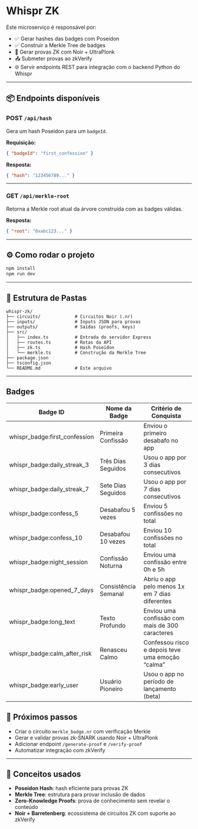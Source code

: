# Whispr ZK

Este microserviço é responsável por:

- ✅ Gerar hashes das badges com Poseidon
- ✅ Construir a Merkle Tree de badges
- 🔐 Gerar provas ZK com Noir + UltraPlonk
- 📤 Submeter provas ao zkVerify
- 🌐 Servir endpoints REST para integração com o backend Python do Whispr

---

## 📦 Endpoints disponíveis

### POST `/api/hash`
Gera um hash Poseidon para um `badgeId`.

**Requisição:**
```json
{ "badgeId": "first_confession" }
```

**Resposta:**
```json
{ "hash": "123456789..." }
```

---

### GET `/api/merkle-root`
Retorna a Merkle root atual da árvore construída com as badges válidas.

**Resposta:**
```json
{ "root": "0xabc123..." }
```

---

## ⚙️ Como rodar o projeto

```bash
npm install
npm run dev
```

---

## 📂 Estrutura de Pastas

```
whispr-zk/
├── circuits/             # Circuitos Noir (.nr)
├── inputs/               # Inputs JSON para provas
├── outputs/              # Saídas (proofs, keys)
├── src/
│   ├── index.ts          # Entrada do servidor Express
│   ├── routes.ts         # Rotas da API
│   ├── zk.ts             # Hash Poseidon
│   └── merkle.ts         # Construção da Merkle Tree
├── package.json
├── tsconfig.json
└── README.md             # Este arquivo
```

---

## Badges

| Badge ID | Nome da Badge | Critério de Conquista |
| -------- | ------------- | --------------------- |
| whispr_badge:first_confession |	Primeira Confissão |	Enviou o primeiro desabafo no app |
| whispr_badge:daily_streak_3 |	Três Dias Seguidos |	Usou o app por 3 dias consecutivos |
| whispr_badge:daily_streak_7 |	Sete Dias Seguidos |	Usou o app por 7 dias consecutivos |
| whispr_badge:confess_5	| Desabafou 5 vezes |	Enviou 5 confissões no total |
| whispr_badge:confess_10	| Desabafou 10 vezes |	Enviou 10 confissões no total |
| whispr_badge:night_session |	Confissão Noturna |	Enviou uma confissão entre 0h e 5h |
| whispr_badge:opened_7_days |	Consistência Semanal |	Abriu o app pelo menos 1x em 7 dias diferentes |
| whispr_badge:long_text |	Texto Profundo |	Enviou uma confissão com mais de 300 caracteres |
| whispr_badge:calm_after_risk |	Renasceu Calmo |	Confessou risco e depois teve uma emoção “calma” |
| whispr_badge:early_user |	Usuário Pioneiro |	Usou o app no período de lançamento (beta) |

## 🔮 Próximos passos

- Criar o circuito `merkle_badge.nr` com verificação Merkle
- Gerar e validar provas zk-SNARK usando Noir + UltraPlonk
- Adicionar endpoint `/generate-proof` e `/verify-proof`
- Automatizar integração com zkVerify

---

## 🧠 Conceitos usados

- **Poseidon Hash**: hash eficiente para provas ZK
- **Merkle Tree**: estrutura para provar inclusão de dados
- **Zero-Knowledge Proofs**: prova de conhecimento sem revelar o conteúdo
- **Noir + Barretenberg**: ecossistema de circuitos ZK com suporte ao zkVerify